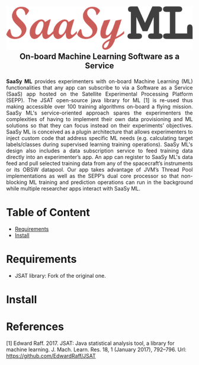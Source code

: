 <h2>
    <p align="center">
        <img src="img/logo.png" /></br>
        On-board Machine Learning Software as a Service
    </p>
</h2>


<p align="justify">
<strong>SaaSy ML</strong> provides experimenters with on-board Machine Learning (ML) functionalities that any app can subscribe to via a Software as a Service (SaaS) app hosted on the Satellite Experimental Processing Platform (SEPP). The JSAT open-source java library for ML [1] is re-used thus making accessible over 100 training algorithms on-board a flying mission. SaaSy ML's service-oriented approach spares the experimenters the complexities of having to implement their own data provisioning and ML solutions so that they can focus instead on their experiments’ objectives. SaaSy ML is conceived as a plugin architecture that allows experimenters to inject custom code that address specific ML needs (e.g. calculating target labels/classes during supervised learning training operations). SaaSy ML's design also includes a data subscription service to feed training data directly into an experimenter’s app. An app can register to SaaSy ML's data feed and pull selected training data from any of the spacecraft’s instruments or its OBSW datapool. Our app takes advantage of JVM’s Thread Pool implementations as well as the SEPP’s dual core processor so that non-blocking ML training and prediction operations can run in the background while multiple researcher apps interact with SaaSy ML.
</p>

# Table of Content

- [Requirements](#requirements)
- [Install](#install)

# Requirements

- JSAT library: Fork of the original one.

# Install

# References

[1] Edward Raff. 2017. JSAT: Java statistical analysis tool, a library for machine learning. J. Mach. Learn. Res. 18, 1 (January 2017), 792–796. Url: https://github.com/EdwardRaff/JSAT
